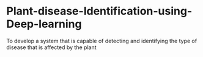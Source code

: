 # Plant-disease-Identification-using-Deep-learning
To develop a system that is capable of detecting and identifying the type of disease that is affected by the plant
